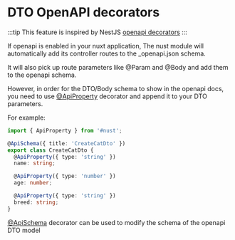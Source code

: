 # DTO OpenAPI decorators

:::tip
This feature is inspired by NestJS [openapi decorators](https://docs.nestjs.com/openapi/types-and-parameters)
:::

If openapi is enabled in your nuxt application, The nust module will automatically add its controller routes to the _openapi.json schema.

It will also pick up route parameters like @Param and @Body and add them to the openapi schema.

However, in order for the DTO/Body schema to show in the openapi docs, you need to use [@ApiProperty](/reference/openapi#@ApiProperty) decorator and append it to your DTO parameters.

For example:

```typescript
import { ApiProperty } from '#nust';

@ApiSchema({ title: 'CreateCatDto' })
export class CreateCatDto {
  @ApiProperty({ type: 'string' })
  name: string;

  @ApiProperty({ type: 'number' })
  age: number;

  @ApiProperty({ type: 'string' })
  breed: string;
}
```

[@ApiSchema](/reference/openapi#@ApiSchema) decorator can be used to modify the schema of the openapi DTO model


